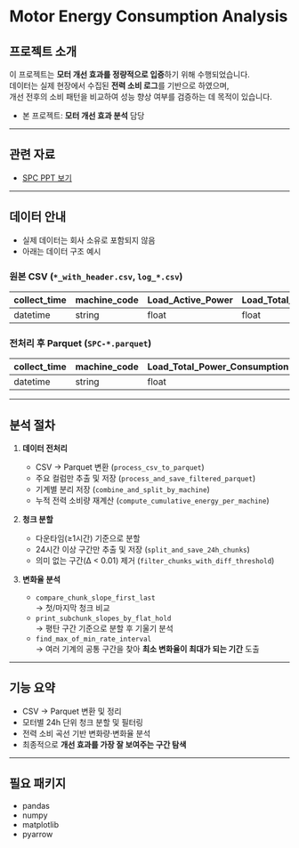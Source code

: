 # Motor Energy Consumption Analysis

## 프로젝트 소개
이 프로젝트는 **모터 개선 효과를 정량적으로 입증**하기 위해 수행되었습니다.  
데이터는 실제 현장에서 수집된 **전력 소비 로그**를 기반으로 하였으며,  
개선 전후의 소비 패턴을 비교하여 성능 향상 여부를 검증하는 데 목적이 있습니다.  

- 본 프로젝트: **모터 개선 효과 분석** 담당  

---

## 관련 자료
- [SPC PPT 보기](docs/SPC_PPT.pdf)

---

## 데이터 안내
- 실제 데이터는 회사 소유로 포함되지 않음  
- 아래는 데이터 구조 예시  

### 원본 CSV (`*_with_header.csv`, `log_*.csv`)
| collect_time | machine_code | Load_Active_Power | Load_Total_Power_Consumption | ... |
|--------------|--------------|-------------------|------------------------------|-----|
| datetime     | string       | float             | float                        | ... |

### 전처리 후 Parquet (`SPC-*.parquet`)
| collect_time | machine_code | Load_Total_Power_Consumption |
|--------------|--------------|------------------------------|
| datetime     | string       | float                        |

---

## 분석 절차

1. **데이터 전처리**
   - CSV → Parquet 변환 (`process_csv_to_parquet`)  
   - 주요 컬럼만 추출 및 저장 (`process_and_save_filtered_parquet`)  
   - 기계별 분리 저장 (`combine_and_split_by_machine`)  
   - 누적 전력 소비량 재계산 (`compute_cumulative_energy_per_machine`)  

2. **청크 분할**
   - 다운타임(≥1시간) 기준으로 분할  
   - 24시간 이상 구간만 추출 및 저장 (`split_and_save_24h_chunks`)  
   - 의미 없는 구간(Δ < 0.01) 제거 (`filter_chunks_with_diff_threshold`)  

3. **변화율 분석**
   - `compare_chunk_slope_first_last`  
     → 첫/마지막 청크 비교
   - `print_subchunk_slopes_by_flat_hold`  
     → 평탄 구간 기준으로 분할 후 기울기 분석
   - `find_max_of_min_rate_interval`  
     → 여러 기계의 공통 구간을 찾아 **최소 변화율이 최대가 되는 기간** 도출  

---

## 기능 요약
- CSV → Parquet 변환 및 정리  
- 모터별 24h 단위 청크 분할 및 필터링  
- 전력 소비 곡선 기반 변화량·변화율 분석  
- 최종적으로 **개선 효과를 가장 잘 보여주는 구간 탐색**  

---

## 필요 패키지
- pandas
- numpy
- matplotlib
- pyarrow
